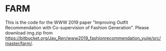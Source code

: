 # FARM
This is the code for the WWW 2019 paper "Improving Outfit Recommendation with Co-supervision of Fashion Generation".
Please download img.zip from https://bitbucket.org/Jay_Ren/www2019_fashionrecommendation_yujie/src/master/farm/.

